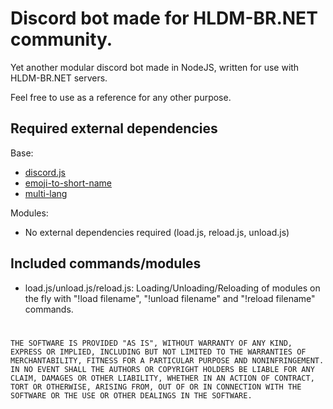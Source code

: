 # Discord bot made for HLDM-BR.NET community.

Yet another modular discord bot made in NodeJS, written for use with HLDM-BR.NET servers.


Feel free to use as a reference for any other purpose.

## Required external dependencies
Base:
- [discord.js](https://www.npmjs.com/package/discord.js)
- [emoji-to-short-name](https://www.npmjs.com/package/emoji-to-short-name)
- [multi-lang](https://www.npmjs.com/package/multi-lang)

Modules:
- No external dependencies required (load.js, reload.js, unload.js)


## Included commands/modules
 - load.js/unload.js/reload.js: Loading/Unloading/Reloading of modules on the fly with "!load filename", "!unload filename" and "!reload filename" commands.

#
`
THE SOFTWARE IS PROVIDED "AS IS", WITHOUT WARRANTY OF ANY KIND, EXPRESS OR IMPLIED, INCLUDING BUT NOT LIMITED TO THE WARRANTIES OF MERCHANTABILITY, FITNESS FOR A PARTICULAR PURPOSE AND NONINFRINGEMENT. IN NO EVENT SHALL THE AUTHORS OR COPYRIGHT HOLDERS BE LIABLE FOR ANY CLAIM, DAMAGES OR OTHER LIABILITY, WHETHER IN AN ACTION OF CONTRACT, TORT OR OTHERWISE, ARISING FROM, OUT OF OR IN CONNECTION WITH THE SOFTWARE OR THE USE OR OTHER DEALINGS IN THE SOFTWARE.
`
